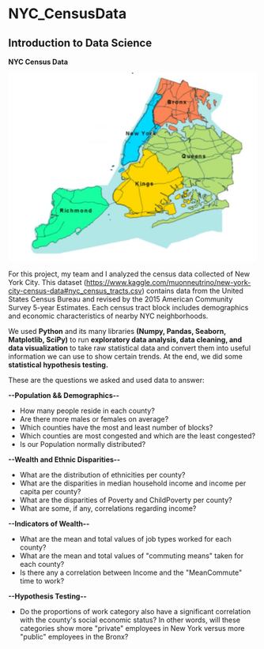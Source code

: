 # NYC_CensusData
## Introduction to Data Science
<b>NYC Census Data</b>

<img src="NYC_map.png">

For this project, my team and I analyzed the census data collected of New York City.
This dataset (https://www.kaggle.com/muonneutrino/new-york-city-census-data#nyc_census_tracts.csv)
contains data from the United States Census Bureau and revised by the 2015 American Community 
Survey 5-year Estimates. Each census tract block includes demographics and economic
characteristics of nearby NYC neighborhoods. 

We used <b>Python</b> and its many libraries <b>(Numpy, Pandas, Seaborn, Matplotlib, SciPy)</b> to run <b>exploratory 
data analysis, data cleaning, and data visualization</b> to take raw statistical data and convert
them into useful information we can use to show certain trends. At the end, we did some <b>statistical 
hypothesis testing.</b> 

These are the questions we asked and used data to answer:

<b>--Population && Demographics--</b>
- How many people reside in each county?
- Are there more males or females on average?
- Which counties have the most and least number of blocks?
- Which counties are most congested and which are the least congested? 
- Is our Population normally distributed?

<b>--Wealth and Ethnic Disparities--</b>
- What are the distribution of ethnicities per county?
- What are the disparities in median household income and income per capita per county? 
- What are the disparities of Poverty and ChildPoverty per county?
- What are some, if any, correlations regarding income?

<b>--Indicators of Wealth--</b>
- What are the mean and total values of job types worked for each county?
- What are the mean and total values of "commuting means" taken for each county?
- Is there any a correlation between Income and the "MeanCommute" time to work?

<b>--Hypothesis Testing--</b>
- Do the proportions of work category also have a significant correlation with the county's social economic status? 
In other words, will these categories show more "private" employees in New York versus more "public" employees in the Bronx?
